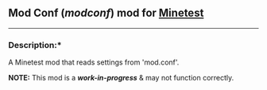 ## Mod Conf (*modconf*) mod for [Minetest][]


---
### **Description:***

A Minetest mod that reads settings from 'mod.conf'.

**NOTE:** This mod is a ***work-in-progress*** & may not function correctly.


[Minetest]: http://www.minetest.net/
